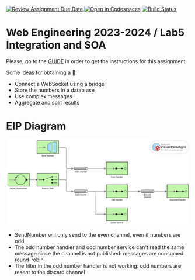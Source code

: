 [![Review Assignment Due Date](https://classroom.github.com/assets/deadline-readme-button-24ddc0f5d75046c5622901739e7c5dd533143b0c8e959d652212380cedb1ea36.svg)](https://classroom.github.com/a/hTw44pIE)
[![Open in Codespaces](https://classroom.github.com/assets/launch-codespace-7f7980b617ed060a017424585567c406b6ee15c891e84e1186181d67ecf80aa0.svg)](https://classroom.github.com/open-in-codespaces?assignment_repo_id=12935790)
[![Build Status](../../actions/workflows/CI.yml/badge.svg)](../../actions/workflows/CI.yml)

# Web Engineering 2023-2024 / Lab5 Integration and SOA

Please, go to the [GUIDE](docs/GUIDE.md) in order to get the instructions for this assignment.

Some ideas for obtaining a :gift::

- Connect a WebSocket using a bridge
- Store the numbers in a datab ase
- Use complex messages
- Aggregate and split results


# EIP Diagram

![EIP Diagram](EIP-Initial-Config.png)

- SendNumber will only send to the even channel, even if numbers are odd
- The odd number handler and odd number service can't read the same message since the channel is not published: messages are consumed round-robin
- The filter in the odd number handler is not working: odd numbers are resent to the discard channel
